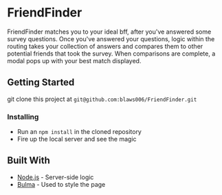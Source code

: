 # FriendFinder

FriendFinder matches you to your ideal bff, after you've answered some survey questions. Once you've answered your questions, logic within the routing takes your collection of answers and compares them to other potential friends that took the survey. When comparisons are complete, a modal pops up with your best match displayed.

## Getting Started

git clone this project at `git@github.com:blaws006/FriendFinder.git`

### Installing

* Run an `npm install` in the cloned repository
* Fire up the local server and see the magic

## Built With

* [Node.js](https://nodejs.org/en/) - Server-side logic
* [Bulma](bulma.io/documentation/overview/start/) - Used to style the page

